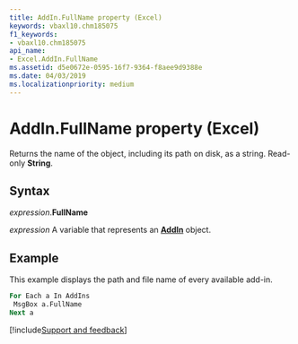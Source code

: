 ```yaml
---
title: AddIn.FullName property (Excel)
keywords: vbaxl10.chm185075
f1_keywords:
- vbaxl10.chm185075
api_name:
- Excel.AddIn.FullName
ms.assetid: d5e0672e-0595-16f7-9364-f8aee9d9388e
ms.date: 04/03/2019
ms.localizationpriority: medium
---
```



# AddIn.FullName property (Excel)

Returns the name of the object, including its path on disk, as a string. Read-only **String**.


## Syntax

_expression_.**FullName**

_expression_ A variable that represents an **[AddIn](Excel.AddIn.md)** object.


## Example

This example displays the path and file name of every available add-in.

```vb
For Each a In AddIns 
 MsgBox a.FullName 
Next a
```




[!include[Support and feedback](~/includes/feedback-boilerplate.md)]